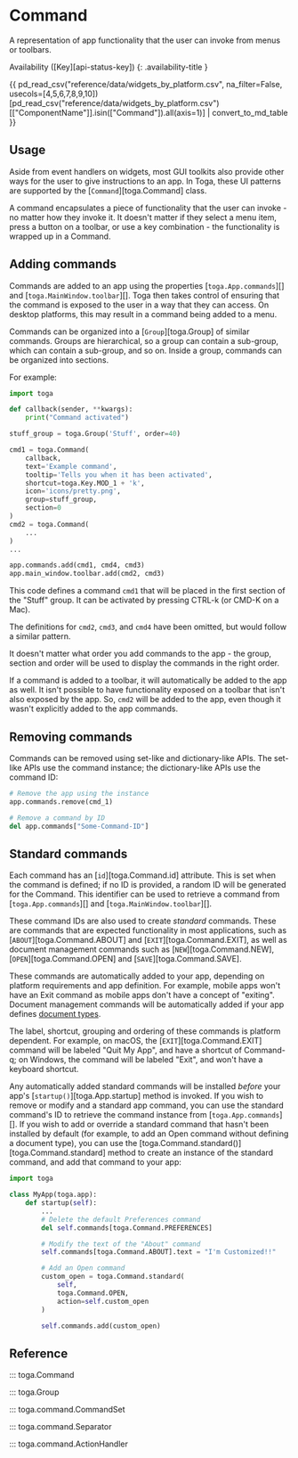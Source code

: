 # Command

A representation of app functionality that the user can invoke from menus or toolbars.

Availability ([Key][api-status-key])  <!-- rumdl-disable-line MD013 -->
{: .availability-title }

{{ pd_read_csv("reference/data/widgets_by_platform.csv", na_filter=False, usecols=[4,5,6,7,8,9,10])[pd_read_csv("reference/data/widgets_by_platform.csv")[["ComponentName"]].isin(["Command"]).all(axis=1)] | convert_to_md_table }}

## Usage

Aside from event handlers on widgets, most GUI toolkits also provide other ways for the user to give instructions to an app. In Toga, these UI patterns are supported by the [`Command`][toga.Command] class.

A command encapsulates a piece of functionality that the user can invoke - no matter how they invoke it. It doesn't matter if they select a menu item, press a button on a toolbar, or use a key combination - the functionality is wrapped up in a Command.

## Adding commands

Commands are added to an app using the properties [`toga.App.commands`][] and [`toga.MainWindow.toolbar`][]. Toga then takes control of ensuring that the command is exposed to the user in a way that they can access. On desktop platforms, this may result in a command being added to a menu.

Commands can be organized into a [`Group`][toga.Group] of similar commands. Groups are hierarchical, so a group can contain a sub-group, which can contain a sub-group, and so on. Inside a group, commands can be organized into sections.

For example:

```python
import toga

def callback(sender, **kwargs):
    print("Command activated")

stuff_group = toga.Group('Stuff', order=40)

cmd1 = toga.Command(
    callback,
    text='Example command',
    tooltip='Tells you when it has been activated',
    shortcut=toga.Key.MOD_1 + 'k',
    icon='icons/pretty.png',
    group=stuff_group,
    section=0
)
cmd2 = toga.Command(
    ...
)
...

app.commands.add(cmd1, cmd4, cmd3)
app.main_window.toolbar.add(cmd2, cmd3)
```

This code defines a command `cmd1` that will be placed in the first section of the "Stuff" group. It can be activated by pressing CTRL-k (or CMD-K on a Mac).

The definitions for `cmd2`, `cmd3`, and `cmd4` have been omitted, but would follow a similar pattern.

It doesn't matter what order you add commands to the app - the group, section and order will be used to display the commands in the right order.

If a command is added to a toolbar, it will automatically be added to the app as well. It isn't possible to have functionality exposed on a toolbar that isn't also exposed by the app. So, `cmd2` will be added to the app, even though it wasn't explicitly added to the app commands.

## Removing commands

Commands can be removed using set-like and dictionary-like APIs. The set-like APIs use the command instance; the dictionary-like APIs use the command ID:

```python
# Remove the app using the instance
app.commands.remove(cmd_1)

# Remove a command by ID
del app.commands["Some-Command-ID"]
```

## Standard commands

Each command has an [`id`][toga.Command.id] attribute. This is set when the command is defined; if no ID is provided, a random ID will be generated for the Command. This identifier can be used to retrieve a command from [`toga.App.commands`][] and [`toga.MainWindow.toolbar`][].

These command IDs are also used to create *standard* commands. These are commands that are expected functionality in most applications, such as [`ABOUT`][toga.Command.ABOUT] and [`EXIT`][toga.Command.EXIT], as well as document management commands such as [`NEW`][toga.Command.NEW], [`OPEN`][toga.Command.OPEN] and [`SAVE`][toga.Command.SAVE].

These commands are automatically added to your app, depending on platform requirements and app definition. For example, mobile apps won't have an Exit command as mobile apps don't have a concept of "exiting". Document management commands will be automatically added if your app defines [document types](document.md).

The label, shortcut, grouping and ordering of these commands is platform dependent. For example, on macOS, the [`EXIT`][toga.Command.EXIT] command will be labeled "Quit My App", and have a shortcut of Command-q; on Windows, the command will be labeled "Exit", and won't have a keyboard shortcut.

Any automatically added standard commands will be installed *before* your app's [`startup()`][toga.App.startup] method is invoked. If you wish to remove or modify and a standard app command, you can use the standard command's ID to retrieve the command instance from [`toga.App.commands`][]. If you wish to add or override a standard command that hasn't been installed by default (for example, to add an Open command without defining a document type), you can use the [toga.Command.standard()][toga.Command.standard] method to create an instance of the standard command, and add that command to your app:

```python
import toga

class MyApp(toga.app):
    def startup(self):
        ...
        # Delete the default Preferences command
        del self.commands[toga.Command.PREFERENCES]

        # Modify the text of the "About" command
        self.commands[toga.Command.ABOUT].text = "I'm Customized!!"

        # Add an Open command
        custom_open = toga.Command.standard(
            self,
            toga.Command.OPEN,
            action=self.custom_open
        )

        self.commands.add(custom_open)
```

## Reference

::: toga.Command

::: toga.Group

::: toga.command.CommandSet

::: toga.command.Separator

::: toga.command.ActionHandler
